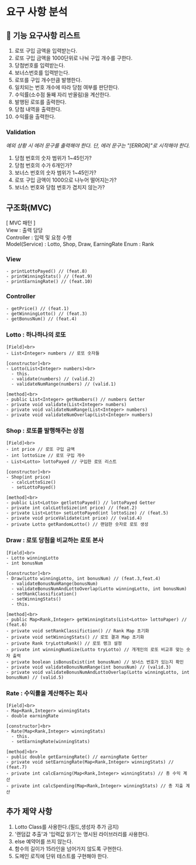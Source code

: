 # 요구 사항 분석

## 🚀 기능 요구사항 리스트
1. 로또 구입 금액을 입력받는다.
2. 로또 구입 금액을 1000단위로 나눠 구입 개수를 구한다.
3. 당첨번호를 입력받는다.
4. 보너스번호를 입력받는다.
5. 로또를 구입 개수만큼 발행한다.
6. 일치되는 번호 개수에 따라 당첨 여부를 판단한다.
7. 수익률(소수점 둘째 자리 반올림)을 계산한다.
8. 발행된 로또를 출력한다.
9. 당첨 내역을 출력한다.
10. 수익률을 출력한다.

### Validation
_예외 상황 시 에러 문구를 출력해야 한다. 단, 에러 문구는 "[ERROR]"로 시작해야 한다._
1. 당첨 번호의 숫자 범위가 1~45인가?
2. 당첨 번호의 수가 6개인가?
3. 보너스 번호의 숫자 범위가 1~45인가?
4. 로또 구입 금액이 1000으로 나누어 떨어지는가?
5. 보너스 번호와 당첨 번호가 겹치지 않는가?

## 구조화(MVC)
[ MVC 패턴 ]<br>
View : 출력 담당<br>
Controller : 입력 및 요청 수행<br>
Model(Service) : Lotto, Shop, Draw, EarningRate
Enum : Rank

### View
```
- printLottoPayed() // (feat.8)
- printWinningStats() // (feat.9)
- printEarningRate() // (feat.10)
```

### Controller
```
- getPrice() // (feat.1)
- getWinningLotto() // (feat.3)
- getBonusNum() // (feat.4)
```

### Lotto : 하나하나의 로또 
```
[Field]<br>
- List<Integer> numbers // 로또 숫자들

[constructor]<br>
- Lotto(List<Integer> numbers)<br>
  - this.
  - validate(numbers) // (valid.2)
  - validateNumRange(numbers) // (valid.1)

[method]<br>
- public List<Integer> getNumbers() // numbers Getter
- private void validate(List<Integer> numbers)
- private void validateNumRange(List<Integer> numbers)
- private void validateNumOverlap(List<Integer> numbers)
```

### Shop : 로또를 발행해주는 상점
```
[Field]<br>
- int price // 로또 구입 금액
- int lottoSize // 로또 구입 개수
- List<Lotto> lottoPayed // 구입한 로또 리스트

[constructor]<br>
- Shop(int price)
  - calcLottoSize()
  - setLottoPayed()

[method]<br>
- public List<Lotto> getlottoPayed() // lottoPayed Getter
- private int calcLottoSize(int price) // (feat.2)
- private List<Lotto> setLottoPayed(int lottoSize) // (feat.5)
- private void priceValidate(int price) // (valid.4)
- private Lotto getRandomLotto() // 랜덤한 숫자로 로또 생성
```

### Draw : 로또 당첨을 비교하는 로또 본사
```
[Field]<br>
- Lotto winningLotto
- int bonusNum

[constructor]<br>
- Draw(Lotto winningLotto, int bonusNum) // (feat.3,feat.4)
  - validateBonusNumRange(bonusNum)
  - validateBonusNumAndLottoOverlap(Lotto winningLotto, int bonusNum)
  - setRankClassification()
  - setWinningStats()
  - this.

[method]<br>
- public Map<Rank,Integer> getWinningStats(List<Lotto> lottoPaper) // (feat.6)
- private void setRankClassifiction() // Rank Map 초기화
- private void setWinningStats() // 로또 결과 Map 초기화
- private Rank tryLottoRank() // 로또 랭크 설정
- private int winningNumSize(Lotto tryLotto) // 개개인의 로또 비교후 맞는 숫자 출력
- private boolean isBonusExist(int bonusNum) // 보너스 번호가 있는지 확인
- private void validateBonusNumRange(int bonusNum) // (valid.3)
- private void validateBonusNumAndLottoOverlap(Lotto winningLotto, int bonusNum) // (valid.5)
```

### Rate : 수익률을 계산해주는 회사
```
[Field]<br>
- Map<Rank,Integer> winningStats
- double earningRate

[constructor]<br>
- Rate(Map<Rank,Integer> winningStats)
  - this.
  - setEarningRate(winningStats)

[method]<br>
- public double getEarningRate() // earningRate Getter 
- private void setEarningRate(Map<Rank,Integer> winningStats) // (feat.7)
- private int calcEarning(Map<Rank,Integer> winningStats) // 총 수익 계산
- private int calcSpending(Map<Rank,Integer> winningStats) // 총 지출 계산
```

## 추가 제약 사항
1. Lotto Class를 사용한다.(필드,생성자 추가 금지)
2. '랜덤값 추출'과 '입력값 읽기'는 명시된 라이브러리를 사용한다.
3. else 예약어를 쓰지 않는다.
4. 함수의 길이가 15라인을 넘어가지 않도록 구현한다.
5. 도메인 로직에 단위 테스트를 구현해야 한다.